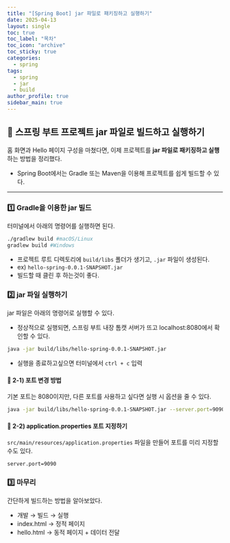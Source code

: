 ```yaml
---
title: "[Spring Boot] jar 파일로 패키징하고 실행하기"
date: 2025-04-13
layout: single
toc: true
toc_label: "목차"
toc_icon: "archive"
toc_sticky: true
categories:
  - spring
tags:
  - spring
  - jar
  - build
author_profile: true
sidebar_main: true
---
```


## :ledger: 스프링 부트 프로젝트 jar 파일로 빌드하고 실행하기

홈 화면과 Hello 페이지 구성을 마쳤다면, 이제 프로젝트를 **jar 파일로 패키징하고 실행**하는 방법을 정리했다.

- Spring Boot에서는 Gradle 또는 Maven을 이용해 프로젝트를 쉽게 빌드할 수 있다.

---

### :one: Gradle을 이용한 jar 빌드

터미널에서 아래의 명령어를 실행하면 된다.

```bash
./gradlew build #macOS/Linux
gradlew build #Windows
```

- 프로젝트 루트 디렉토리에 `build/libs` 폴더가 생기고, `.jar` 파일이 생성된다.
- ex) `hello-spring-0.0.1-SNAPSHOT.jar`
- 빌드할 때 클린 후 하는것이 좋다.


### :two: jar 파일 실행하기

jar 파일은 아래의 명령어로 실행할 수 있다.

- 정상적으로 실행되면, 스프링 부트 내장 톰캣 서버가 뜨고 localhost:8080에서 확인할 수 있다.

```bash
java -jar build/libs/hello-spring-0.0.1-SNAPSHOT.jar
```

- 실행을 종료하고싶으면 터미널에서 `ctrl + c` 입력

#### :pushpin: 2-1) 포트 변경 방법

기본 포트는 8080이지만, 다른 포트를 사용하고 싶다면 실행 시 옵션을 줄 수 있다.

```bash
java -jar build/libs/hello-spring-0.0.1-SNAPSHOT.jar --server.port=9090
```

#### :pushpin: 2-2) application.properties 포트 지정하기

`src/main/resources/application.properties` 파일을 만들어 포트를 미리 지정할 수도 있다.

```properties
server.port=9090
```

### :three: 마무리

간단하게 빌드하는 방법을 알아보았다.<br/>

- 개발 → 빌드 → 실행
- index.html → 정적 페이지
- hello.html → 동적 페이지 + 데이터 전달
